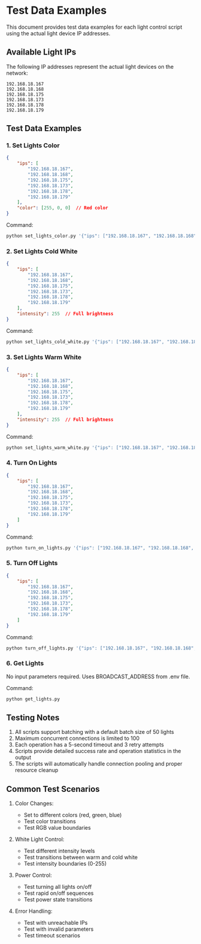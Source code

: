 # Test Data Examples

This document provides test data examples for each light control script using the actual light device IP addresses.

## Available Light IPs

The following IP addresses represent the actual light devices on the network:
```
192.168.18.167
192.168.18.168
192.168.18.175
192.168.18.173
192.168.18.178
192.168.18.179
```

## Test Data Examples

### 1. Set Lights Color

```json
{
    "ips": [
        "192.168.18.167",
        "192.168.18.168",
        "192.168.18.175",
        "192.168.18.173",
        "192.168.18.178",
        "192.168.18.179"
    ],
    "color": [255, 0, 0]  // Red color
}
```

Command:
```bash
python set_lights_color.py '{"ips": ["192.168.18.167", "192.168.18.168", "192.168.18.175", "192.168.18.173", "192.168.18.178", "192.168.18.179"], "color": [255, 0, 0]}'
```

### 2. Set Lights Cold White

```json
{
    "ips": [
        "192.168.18.167",
        "192.168.18.168",
        "192.168.18.175",
        "192.168.18.173",
        "192.168.18.178",
        "192.168.18.179"
    ],
    "intensity": 255  // Full brightness
}
```

Command:
```bash
python set_lights_cold_white.py '{"ips": ["192.168.18.167", "192.168.18.168", "192.168.18.175", "192.168.18.173", "192.168.18.178", "192.168.18.179"], "intensity": 255}'
```

### 3. Set Lights Warm White

```json
{
    "ips": [
        "192.168.18.167",
        "192.168.18.168",
        "192.168.18.175",
        "192.168.18.173",
        "192.168.18.178",
        "192.168.18.179"
    ],
    "intensity": 255  // Full brightness
}
```

Command:
```bash
python set_lights_warm_white.py '{"ips": ["192.168.18.167", "192.168.18.168", "192.168.18.175", "192.168.18.173", "192.168.18.178", "192.168.18.179"], "intensity": 255}'
```

### 4. Turn On Lights

```json
{
    "ips": [
        "192.168.18.167",
        "192.168.18.168",
        "192.168.18.175",
        "192.168.18.173",
        "192.168.18.178",
        "192.168.18.179"
    ]
}
```

Command:
```bash
python turn_on_lights.py '{"ips": ["192.168.18.167", "192.168.18.168", "192.168.18.175", "192.168.18.173", "192.168.18.178", "192.168.18.179"]}'
```

### 5. Turn Off Lights

```json
{
    "ips": [
        "192.168.18.167",
        "192.168.18.168",
        "192.168.18.175",
        "192.168.18.173",
        "192.168.18.178",
        "192.168.18.179"
    ]
}
```

Command:
```bash
python turn_off_lights.py '{"ips": ["192.168.18.167", "192.168.18.168", "192.168.18.175", "192.168.18.173", "192.168.18.178", "192.168.18.179"]}'
```

### 6. Get Lights

No input parameters required. Uses BROADCAST_ADDRESS from .env file.

Command:
```bash
python get_lights.py
```

## Testing Notes

1. All scripts support batching with a default batch size of 50 lights
2. Maximum concurrent connections is limited to 100
3. Each operation has a 5-second timeout and 3 retry attempts
4. Scripts provide detailed success rate and operation statistics in the output
5. The scripts will automatically handle connection pooling and proper resource cleanup

## Common Test Scenarios

1. Color Changes:
   - Set to different colors (red, green, blue)
   - Test color transitions
   - Test RGB value boundaries

2. White Light Control:
   - Test different intensity levels
   - Test transitions between warm and cold white
   - Test intensity boundaries (0-255)

3. Power Control:
   - Test turning all lights on/off
   - Test rapid on/off sequences
   - Test power state transitions

4. Error Handling:
   - Test with unreachable IPs
   - Test with invalid parameters
   - Test timeout scenarios
